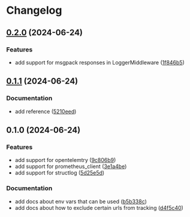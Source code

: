 # Changelog

## [0.2.0](https://github.com/portmind/telemify/compare/v0.1.1...v0.2.0) (2024-06-24)


### Features

* add support for msgpack responses in LoggerMiddleware ([1f846b5](https://github.com/portmind/telemify/commit/1f846b5a00f9a06ea74099c6ead73904d8e20fbb))

## [0.1.1](https://github.com/portmind/telemify/compare/v0.1.0...v0.1.1) (2024-06-24)


### Documentation

* add reference ([5210eed](https://github.com/portmind/telemify/commit/5210eedf58d4fad568533a3ebd9d41ce96b48dea))

## 0.1.0 (2024-06-24)


### Features

* add support for opentelemtry ([9c806b9](https://github.com/portmind/telemify/commit/9c806b99b4ec262cf7954dc2c236ce70a703538e))
* add support for prometheus_client ([3e1a4be](https://github.com/portmind/telemify/commit/3e1a4bedd7302d0fc1290caa0b54f3f0b8cfa548))
* add support for structlog ([5d25e5d](https://github.com/portmind/telemify/commit/5d25e5dfe4c8f026540b04f824f7867f5aadff9d))


### Documentation

* add docs about env vars that can be used ([b5b338c](https://github.com/portmind/telemify/commit/b5b338cfef528a5137b5d7af2c3b4031ec11a9fe))
* add docs about how to exclude certain urls from tracking ([d4f5c40](https://github.com/portmind/telemify/commit/d4f5c40d1b2181192eb310df2768bc202f2d49aa))
